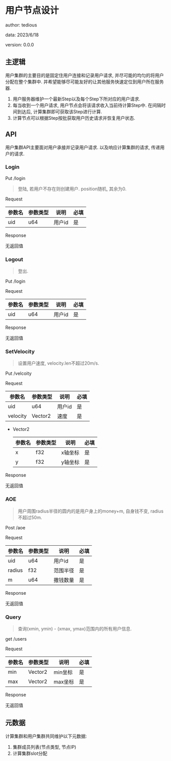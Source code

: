 # 用户节点设计

author: tedious

data: 2023/6/18

version: 0.0.0

## 主逻辑

用户集群的主要目的是固定住用户连接和记录用户请求, 并尽可能的均匀的将用户分配在整个集群中. 并希望能够尽可能友好的让其他服务快速定位到用户所在服务器.

1. 用户服务器维护一个最新Step以及每个Step下所对应的用户请求.
2. 每当收到一个用户请求, 用户节点会将该请求收入当前待计算Step中. 在间隔时间到达后, 计算集群即可获取该Step进行计算.
3. 计算节点可以根据Step按批获取用户历史请求并恢复用户状态.

## API

用户集群API主要面对用户承接并记录用户请求. 以及响应计算集群的请求, 传递用户的请求.

### Login

Put /login

> 登陆, 若用户不存在则创建用户. position随机, 其余为0.

Request

| 参数名 | 参数类型  | 说明     | 必填 |
| ------ | --------- | -------- | ---- |
| uid    | u64       | 用户id   | 是   |

Response

  无返回值

### Logout

> 登出.

Put /login

Request

| 参数名 | 参数类型  | 说明     | 必填 |
| ------ | --------- | -------- | ---- |
| uid    | u64       | 用户id   | 是   |

Response

  无返回值

### SetVelocity 

> 设置用户速度, velocity.len不超过20m/s.

Put /velcoity

Request

| 参数名   | 参数类型  | 说明     | 必填 |
| -------- | --------- | -------- | ---- |
| uid      | u64       | 用户id   | 是   |
| velocity | Vector2   | 速度     | 是   |

- Vector2

  | 参数名 | 参数类型 | 说明    | 必填 |
  | ------ | -------- | ------- | ---- |
  | x      | f32      | x轴坐标 | 是   |
  | y      | f32      | y轴坐标 | 是   |

Response

  无返回值

### AOE 

> 用户周围radius半径的圆内的是用户身上的money+m, 自身钱不变, radius不超过50m.

Post /aoe

Request

| 参数名 | 参数类型  | 说明     | 必填 |
| ------ | --------- | -------- | ---- |
| uid    | u64       | 用户id   | 是   |
| radius | f32       | 范围半径 | 是   |
| m      | u64       | 撒钱数量 | 是   |

Response

  无返回值

### Query 

> 查询(xmin, ymin) - (xmax, ymax)范围内的所有用户信息.

get /users

Request

| 参数名 | 参数类型  | 说明     | 必填 |
| ------ | --------- | -------- | ---- |
| min    | Vector2   | min坐标  | 是   |
| max    | Vector2   | max坐标  | 是   |

Response

  无返回值

## 元数据

计算集群和用户集群共同维护以下元数据:

1. 集群成员列表(节点类型, 节点IP)
2. 计算集群slot分配



